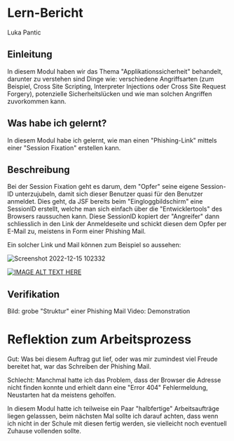# Lern-Bericht
Luka Pantic

## Einleitung

In diesem Modul haben wir das Thema "Applikationssicherheit" behandelt, darunter zu verstehen sind Dinge wie: verschiedene Angriffsarten (zum Beispiel, Cross Site Scripting, Interpreter Injections oder Cross Site Request Forgery), potenzielle Sicherheitslücken und wie man solchen Angriffen zuvorkommen kann.

## Was habe ich gelernt?

In diesem Modul habe ich gelernt, wie man einen "Phishing-Link" mittels einer "Session Fixation" erstellen kann.

## Beschreibung

Bei der Session Fixation geht es darum, dem "Opfer" seine eigene Session-ID unterzujubeln, damit sich dieser Benutzer quasi für den Benutzer anmeldet. Dies geht, da JSF bereits beim "Eingloggbildschirm" eine SessionID erstellt, welche man sich einfach über die "Entwicklertools" des Browsers raussuchen kann. Diese SessionID kopiert der "Angreifer" dann schliesslich in den Link der Anmeldeseite und schickt diesen dem Opfer per E-Mail zu, meistens in Form einer Phishing Mail.

Ein solcher Link und Mail können zum Beispiel so aussehen:

![Screenshot 2022-12-15 102332](https://user-images.githubusercontent.com/69889967/207822006-09851e90-81fb-4112-a15e-e8b8ace29a48.png)


[![IMAGE ALT TEXT HERE](https://img.youtube.com/vi/YOUTUBE_VIDEO_ID_HERE/0.jpg)](https://www.youtube.com/watch?v=nefWV0PMeh4)

## Verifikation

Bild: grobe "Struktur" einer Phishing Mail
Video: Demonstration


# Reflektion zum Arbeitsprozess

Gut: Was bei diesem Auftrag gut lief, oder was mir zumindest viel Freude bereitet hat, war das Schreiben der Phishing Mail.

Schlecht: Manchmal hatte ich das Problem, dass der Browser die Adresse nicht finden konnte und erhielt dann eine "Error 404" Fehlermeldung, Neustarten hat da meistens geholfen.

In diesem Modul hatte ich teilweise ein Paar "halbfertige" Arbeitsaufträge liegen gelasssen, beim nächsten Mal sollte ich darauf achten, dass wenn ich nicht in der Schule mit diesen fertig werden, sie vielleicht noch eventuell Zuhause vollenden sollte.

